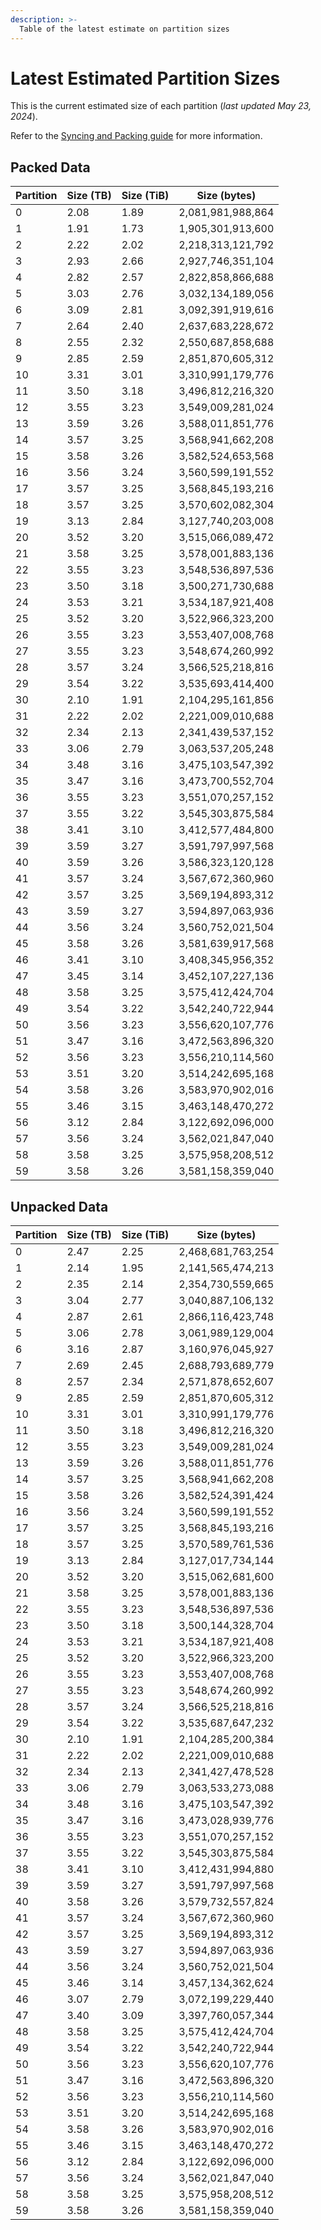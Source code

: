 ```yaml
---
description: >-
  Table of the latest estimate on partition sizes
---
```


# Latest Estimated Partition Sizes

This is the current estimated size of each partition (*last updated May 23, 2024*). 

Refer to the [Syncing and Packing guide](syncing-packing.md) for more information.

## Packed Data

| Partition | Size (TB)   | Size (TiB)   | Size (bytes) |
| --------- | ----------- | ------------ | ------------ |
0 | 2.08 | 1.89 | 2,081,981,988,864
1 | 1.91 | 1.73 | 1,905,301,913,600
2 | 2.22 | 2.02 | 2,218,313,121,792
3 | 2.93 | 2.66 | 2,927,746,351,104
4 | 2.82 | 2.57 | 2,822,858,866,688
5 | 3.03 | 2.76 | 3,032,134,189,056
6 | 3.09 | 2.81 | 3,092,391,919,616
7 | 2.64 | 2.40 | 2,637,683,228,672
8 | 2.55 | 2.32 | 2,550,687,858,688
9 | 2.85 | 2.59 | 2,851,870,605,312
10 | 3.31 | 3.01 | 3,310,991,179,776
11 | 3.50 | 3.18 | 3,496,812,216,320
12 | 3.55 | 3.23 | 3,549,009,281,024
13 | 3.59 | 3.26 | 3,588,011,851,776
14 | 3.57 | 3.25 | 3,568,941,662,208
15 | 3.58 | 3.26 | 3,582,524,653,568
16 | 3.56 | 3.24 | 3,560,599,191,552
17 | 3.57 | 3.25 | 3,568,845,193,216
18 | 3.57 | 3.25 | 3,570,602,082,304
19 | 3.13 | 2.84 | 3,127,740,203,008
20 | 3.52 | 3.20 | 3,515,066,089,472
21 | 3.58 | 3.25 | 3,578,001,883,136
22 | 3.55 | 3.23 | 3,548,536,897,536
23 | 3.50 | 3.18 | 3,500,271,730,688
24 | 3.53 | 3.21 | 3,534,187,921,408
25 | 3.52 | 3.20 | 3,522,966,323,200
26 | 3.55 | 3.23 | 3,553,407,008,768
27 | 3.55 | 3.23 | 3,548,674,260,992
28 | 3.57 | 3.24 | 3,566,525,218,816
29 | 3.54 | 3.22 | 3,535,693,414,400
30 | 2.10 | 1.91 | 2,104,295,161,856
31 | 2.22 | 2.02 | 2,221,009,010,688
32 | 2.34 | 2.13 | 2,341,439,537,152
33 | 3.06 | 2.79 | 3,063,537,205,248
34 | 3.48 | 3.16 | 3,475,103,547,392
35 | 3.47 | 3.16 | 3,473,700,552,704
36 | 3.55 | 3.23 | 3,551,070,257,152
37 | 3.55 | 3.22 | 3,545,303,875,584
38 | 3.41 | 3.10 | 3,412,577,484,800
39 | 3.59 | 3.27 | 3,591,797,997,568
40 | 3.59 | 3.26 | 3,586,323,120,128
41 | 3.57 | 3.24 | 3,567,672,360,960
42 | 3.57 | 3.25 | 3,569,194,893,312
43 | 3.59 | 3.27 | 3,594,897,063,936
44 | 3.56 | 3.24 | 3,560,752,021,504
45 | 3.58 | 3.26 | 3,581,639,917,568
46 | 3.41 | 3.10 | 3,408,345,956,352
47 | 3.45 | 3.14 | 3,452,107,227,136
48 | 3.58 | 3.25 | 3,575,412,424,704
49 | 3.54 | 3.22 | 3,542,240,722,944
50 | 3.56 | 3.23 | 3,556,620,107,776
51 | 3.47 | 3.16 | 3,472,563,896,320
52 | 3.56 | 3.23 | 3,556,210,114,560
53 | 3.51 | 3.20 | 3,514,242,695,168
54 | 3.58 | 3.26 | 3,583,970,902,016
55 | 3.46 | 3.15 | 3,463,148,470,272
56 | 3.12 | 2.84 | 3,122,692,096,000
57 | 3.56 | 3.24 | 3,562,021,847,040
58 | 3.58 | 3.25 | 3,575,958,208,512
59 | 3.58 | 3.26 | 3,581,158,359,040

## Unpacked Data

| Partition | Size (TB)   | Size (TiB)   | Size (bytes) |
| --------- | ----------- | ------------ | ------------ |
0 | 2.47 | 2.25 | 2,468,681,763,254
1 | 2.14 | 1.95 | 2,141,565,474,213
2 | 2.35 | 2.14 | 2,354,730,559,665
3 | 3.04 | 2.77 | 3,040,887,106,132
4 | 2.87 | 2.61 | 2,866,116,423,748
5 | 3.06 | 2.78 | 3,061,989,129,004
6 | 3.16 | 2.87 | 3,160,976,045,927
7 | 2.69 | 2.45 | 2,688,793,689,779
8 | 2.57 | 2.34 | 2,571,878,652,607
9 | 2.85 | 2.59 | 2,851,870,605,312
10 | 3.31 | 3.01 | 3,310,991,179,776
11 | 3.50 | 3.18 | 3,496,812,216,320
12 | 3.55 | 3.23 | 3,549,009,281,024
13 | 3.59 | 3.26 | 3,588,011,851,776
14 | 3.57 | 3.25 | 3,568,941,662,208
15 | 3.58 | 3.26 | 3,582,524,391,424
16 | 3.56 | 3.24 | 3,560,599,191,552
17 | 3.57 | 3.25 | 3,568,845,193,216
18 | 3.57 | 3.25 | 3,570,589,761,536
19 | 3.13 | 2.84 | 3,127,017,734,144
20 | 3.52 | 3.20 | 3,515,062,681,600
21 | 3.58 | 3.25 | 3,578,001,883,136
22 | 3.55 | 3.23 | 3,548,536,897,536
23 | 3.50 | 3.18 | 3,500,144,328,704
24 | 3.53 | 3.21 | 3,534,187,921,408
25 | 3.52 | 3.20 | 3,522,966,323,200
26 | 3.55 | 3.23 | 3,553,407,008,768
27 | 3.55 | 3.23 | 3,548,674,260,992
28 | 3.57 | 3.24 | 3,566,525,218,816
29 | 3.54 | 3.22 | 3,535,687,647,232
30 | 2.10 | 1.91 | 2,104,285,200,384
31 | 2.22 | 2.02 | 2,221,009,010,688
32 | 2.34 | 2.13 | 2,341,427,478,528
33 | 3.06 | 2.79 | 3,063,533,273,088
34 | 3.48 | 3.16 | 3,475,103,547,392
35 | 3.47 | 3.16 | 3,473,028,939,776
36 | 3.55 | 3.23 | 3,551,070,257,152
37 | 3.55 | 3.22 | 3,545,303,875,584
38 | 3.41 | 3.10 | 3,412,431,994,880
39 | 3.59 | 3.27 | 3,591,797,997,568
40 | 3.58 | 3.26 | 3,579,732,557,824
41 | 3.57 | 3.24 | 3,567,672,360,960
42 | 3.57 | 3.25 | 3,569,194,893,312
43 | 3.59 | 3.27 | 3,594,897,063,936
44 | 3.56 | 3.24 | 3,560,752,021,504
45 | 3.46 | 3.14 | 3,457,134,362,624
46 | 3.07 | 2.79 | 3,072,199,229,440
47 | 3.40 | 3.09 | 3,397,760,057,344
48 | 3.58 | 3.25 | 3,575,412,424,704
49 | 3.54 | 3.22 | 3,542,240,722,944
50 | 3.56 | 3.23 | 3,556,620,107,776
51 | 3.47 | 3.16 | 3,472,563,896,320
52 | 3.56 | 3.23 | 3,556,210,114,560
53 | 3.51 | 3.20 | 3,514,242,695,168
54 | 3.58 | 3.26 | 3,583,970,902,016
55 | 3.46 | 3.15 | 3,463,148,470,272
56 | 3.12 | 2.84 | 3,122,692,096,000
57 | 3.56 | 3.24 | 3,562,021,847,040
58 | 3.58 | 3.25 | 3,575,958,208,512
59 | 3.58 | 3.26 | 3,581,158,359,040